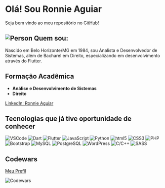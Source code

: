 # Olá! Sou Ronnie Aguiar

Seja bem vindo ao meu repositório no GitHub!

## <img src="https://fonts.gstatic.com/s/i/materialiconsoutlined/account_circle/v17/24px.svg" alt="Person"> Quem sou:
Nascido em Belo Horizonte/MG em 1984, sou Analista e Desenvolvedor de Sistemas, além de Bacharel em Direito, especializando em desenvolvimento através do Flutter.

## Formação Acadêmica
- **Análise e Desenvolvimento de Sistemas**
- **Direito**

[LinkedIn: Ronnie Aguiar](https://www.linkedin.com/in/ronnie-aguiar/)


## Tecnologias que já tive oportunidade de conhecer
![VSCode](https://img.shields.io/badge/-VSCode-333333?style=for-the-badge&logo=visualstudiocode&logoColor=007ACC)
![Dart](https://img.shields.io/badge/-Dart-333333?style=for-the-badge&logo=dart&logoColor=0175C2)
![Flutter](https://img.shields.io/badge/-Flutter-333333?style=for-the-badge&logo=flutter&logoColor=02569B)
![JavaScript](https://img.shields.io/badge/-JavaScript-333333?style=for-the-badge&logo=javascript&logoColor=F7DF1E)
![Python](https://img.shields.io/badge/-Python-333333?style=for-the-badge&logo=Python&logoColor=3776AB)
![html5](https://img.shields.io/badge/-HTML5-333333?style=for-the-badge&logo=html5&logoColor=E34F26)
![CSS3](https://img.shields.io/badge/-CSS3-333333?style=for-the-badge&logo=css3&logoColor=1572B6)
![PHP](https://img.shields.io/badge/-PHP-333333?style=for-the-badge&logo=php&logoColor=777BB4)
![Bootstrap](https://img.shields.io/badge/-Bootstrap-333333?style=for-the-badge&logo=bootstrap&logoColor=7952B3)
![MySQL](https://img.shields.io/badge/-MySQL-333333?style=for-the-badge&logo=mysql&logoColor=4479A1)
![PostgreSQL](https://img.shields.io/badge/-PostgreSQL-333333?style=for-the-badge&logo=PostgreSQL&logoColor=4169E1)
![WordPress](https://img.shields.io/badge/-WordPress-333333?style=for-the-badge&logo=WordPress&logoColor=21759B)
![C/C++](https://img.shields.io/badge/-C/C++-333333?style=for-the-badge&logo=cplusplus&logoColor=007396)
![SASS](https://img.shields.io/badge/-SASS-333333?style=for-the-badge&logo=sass&logoColor=CC6699)


## Codewars
[Meu Prefil](https://www.codewars.com/users/RonnieAguiar)

![Codewars](https://www.codewars.com/users/RonnieAguiar/badges/small)